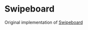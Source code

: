 # Swipeboard

Original implementation of [Swipeboard](http://www.autodeskresearch.com/publications/swipeboard)
